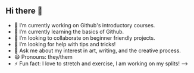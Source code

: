 ## Hi there 👋

- 🔭 I’m currently working on Github's introductory courses.
- 🌱 I’m currently learning the basics of Github.
- 👯 I’m looking to collaborate on beginner friendly projects.
- 🤔 I’m looking for help with tips and tricks!
- 💬 Ask me about my interest in art, writing, and the creative process.
- 😄 Pronouns: they/them
- ⚡ Fun fact: I love to stretch and exercise, I am working on my splits!
--> 
